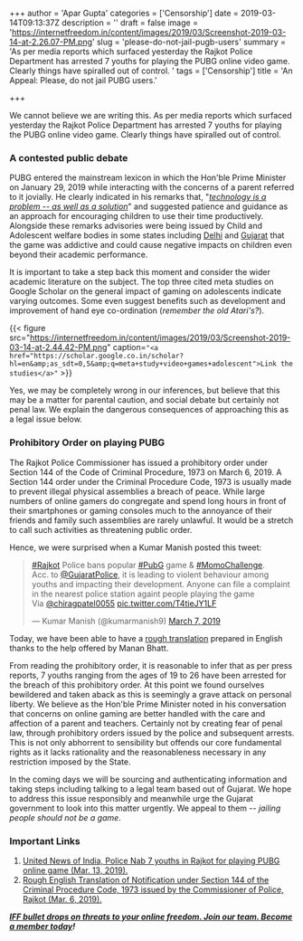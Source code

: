 +++
author = 'Apar Gupta'
categories = ['Censorship']
date = 2019-03-14T09:13:37Z
description = ''
draft = false
image = 'https://internetfreedom.in/content/images/2019/03/Screenshot-2019-03-14-at-2.26.07-PM.png'
slug = 'please-do-not-jail-pugb-users'
summary = 'As per media reports which surfaced yesterday the Rajkot Police Department has arrested 7 youths for playing the PUBG online video game. Clearly things have spiralled out of control. '
tags = ['Censorship']
title = 'An Appeal: Please, do not jail PUBG users.'

+++


We cannot believe we are writing this. As per media reports which surfaced yesterday the Rajkot Police Department has arrested 7 youths for playing the PUBG online video game. Clearly things have spiralled out of control.

### A contested public debate

PUBG entered the mainstream lexicon in which the Hon'ble Prime Minister on January 29, 2019 while interacting with the concerns of a parent referred to it jovially. He clearly indicated in his remarks that, "_[technology is a problem -- as well as a solution](https://www.indiatoday.in/technology/features/story/yeh-pubg-waala-hai-kya-pm-modi-aware-of-pubg-and-fortnite-addiction-offers-tips-on-how-to-deal-with-it-1442411-2019-01-30)_" and suggested patience and guidance as an approach for encouraging children to use their time productively. Alongside these remarks advisories were being issued by Child and Adolescent welfare bodies in some states including [Delhi](https://www.businesstoday.in/technology/top-story/is-pubg-a-menace-delhi-child-rights-panel-says-game-negatively-impacts-kids/story/317245.html) and [Gujarat](https://www.timesnownews.com/technology-science/article/pubg-addiction-gujarat-government-issues-notice-to-ban-students-from-playing-pubg-or-any-other-addictive-game/352324) that the game was addictive and could cause negative impacts on children even beyond their academic performance.

It is important to take a step back this moment and consider the wider academic literature on the subject. The top three cited meta studies on Google Scholar on the general impact of gaming on adolescents indicate varying outcomes. Some even suggest benefits such as development and improvement of hand eye co-ordination (_remember the old Atari's?_).

{{< figure src="https://internetfreedom.in/content/images/2019/03/Screenshot-2019-03-14-at-2.44.42-PM.png" caption=`"<a href="https://scholar.google.co.in/scholar?hl=en&amp;as_sdt=0,5&amp;q=meta+study+video+games+adolescent">Link the studies</a>"` >}}

Yes, we may be completely wrong in our inferences, but believe that this may be a matter for parental caution, and social debate but certainly not penal law. We explain the dangerous consequences of approaching this as a legal issue below.

### Prohibitory Order on playing PUBG

The Rajkot Police Commissioner has issued a prohibitory order under Section 144 of the Code of Criminal Procedure, 1973 on March 6, 2019. A Section 144 order under the Criminal Procedure Code, 1973 is usually made to prevent illegal physical assemblies a breach of peace. While large numbers of online gamers do congregate and spend long hours in front of their smartphones or gaming consoles much to the annoyance of their friends and family such assemblies are rarely unlawful. It would be a stretch to call such activities as threatening public order.

Hence, we were surprised when a Kumar Manish posted this tweet:

<blockquote class="twitter-tweet"><p lang="en" dir="ltr"><a href="https://twitter.com/hashtag/Rajkot?src=hash&amp;ref_src=twsrc%5Etfw">#Rajkot</a> Police bans popular <a href="https://twitter.com/hashtag/PubG?src=hash&amp;ref_src=twsrc%5Etfw">#PubG</a> game &amp; <a href="https://twitter.com/hashtag/MomoChallenge?src=hash&amp;ref_src=twsrc%5Etfw">#MomoChallenge</a>. <br>Acc. to <a href="https://twitter.com/GujaratPolice?ref_src=twsrc%5Etfw">@GujaratPolice</a>, it  is leading to violent behaviour among youths and impacting their development. Anyone can file a complaint in the nearest police station againt people playing the game <br> Via <a href="https://twitter.com/chiragpatel0055?ref_src=twsrc%5Etfw">@chiragpatel0055</a> <a href="https://t.co/T4tieJY1LF">pic.twitter.com/T4tieJY1LF</a></p>&mdash; Kumar Manish (@kumarmanish9) <a href="https://twitter.com/kumarmanish9/status/1103652658865266688?ref_src=twsrc%5Etfw">March 7, 2019</a></blockquote>
<script async src="https://platform.twitter.com/widgets.js" charset="utf-8"></script>

Today, we have been able to have a [rough translation](https://drive.google.com/file/d/16xDu9OqcEmEq8fRupJmcORiJv0wfpVvR/view?usp=sharing) prepared in English thanks to the help offered by Manan Bhatt.

From reading the prohibitory order, it is reasonable to infer that as per press reports, 7 youths ranging from the ages of 19 to 26 have been arrested for the breach of this prohibitory order. At this point we found ourselves bewildered and taken aback as this is seemingly a grave attack on personal liberty. We believe as the Hon'ble Prime Minister noted in his conversation that concerns on online gaming are better handled with the care and affection of a parent and teachers. Certainly not by creating fear of penal law, through prohibitory orders issued by the police and subsequent arrests. This is not only abhorrent to sensibility but offends our core fundamental rights as it lacks rationality and the reasonableness necessary in any restriction imposed by the State.

In the coming days we will be sourcing and authenticating information and taking steps including talking to a legal team based out of Gujarat. We hope to address this issue responsibly and meanwhile urge the Gujarat government to look into this matter urgently. We appeal to them -- _jailing people should not be a game_.

### Important Links

1. [United News of India, Police Nab 7 youths in Rajkot for playing PUBG online game (Mar. 13, 2019).](http://www.uniindia.com/police-nabs-seven-youths-in-rajkot-for-playing-pubg-online-game/west/news/1527124.html)
2. [Rough English Translation of Notification under Section 144 of the Criminal Procedure Code, 1973 issued by the Commissioner of Police, Rajkot (Mar. 6, 2019).](https://drive.google.com/file/d/16xDu9OqcEmEq8fRupJmcORiJv0wfpVvR/view?usp=sharing)

**_[IFF bullet drops on threats to your online freedom. Join our team. Become a member today](https://internetfreedom.in/donate/)!_**







